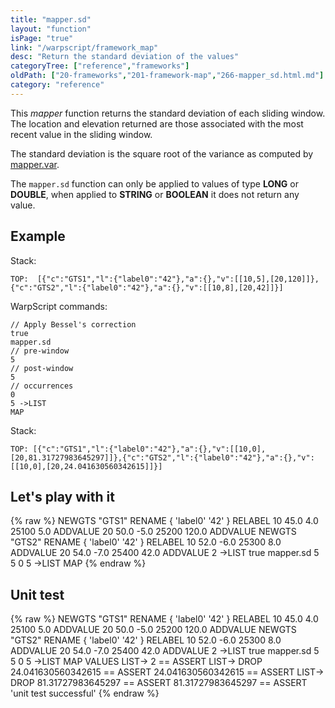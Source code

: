 ```yaml
---
title: "mapper.sd"
layout: "function"
isPage: "true"
link: "/warpscript/framework_map"
desc: "Return the standard deviation of the values"
categoryTree: ["reference","frameworks"]
oldPath: ["20-frameworks","201-framework-map","266-mapper_sd.html.md"]
category: "reference"
---
```

 

This *mapper* function returns the standard deviation of each sliding window. The location and elevation returned are those associated with the most recent value in the sliding window.

The standard deviation is the square root of the variance as computed by [mapper.var](mapper_var).

The `mapper.sd` function can only be applied to values of type **LONG** or **DOUBLE**, when applied to **STRING** or **BOOLEAN** it does not return any value.

## Example ##

Stack:

    TOP:  [{"c":"GTS1","l":{"label0":"42"},"a":{},"v":[[10,5],[20,120]]},{"c":"GTS2","l":{"label0":"42"},"a":{},"v":[[10,8],[20,42]]}]

WarpScript commands:

    // Apply Bessel's correction
    true
    mapper.sd
    // pre-window
    5
    // post-window
    5
    // occurrences
    0
    5 ->LIST
    MAP

Stack: 

    TOP: [{"c":"GTS1","l":{"label0":"42"},"a":{},"v":[[10,0],[20,81.31727983645297]]},{"c":"GTS2","l":{"label0":"42"},"a":{},"v":[[10,0],[20,24.041630560342615]]}]

## Let's play with it ##

{% raw %}
<warp10-warpscript-widget>NEWGTS "GTS1" RENAME 
{ 'label0' '42' } RELABEL
10 45.0 4.0 25100 5.0 ADDVALUE
20 50.0 -5.0 25200 120.0 ADDVALUE 
NEWGTS "GTS2" RENAME 
{ 'label0' '42' } RELABEL
10 52.0 -6.0 25300 8.0 ADDVALUE
20 54.0 -7.0 25400 42.0 ADDVALUE 
2 ->LIST
true
mapper.sd 
5
5
0
5 ->LIST
MAP
</warp10-warpscript-widget>
{% endraw %}    


## Unit test ##

{% raw %}
<warp10-warpscript-widget>NEWGTS "GTS1" RENAME 
{ 'label0' '42' } RELABEL
10 45.0 4.0 25100 5.0 ADDVALUE
20 50.0 -5.0 25200 120.0 ADDVALUE 
NEWGTS "GTS2" RENAME 
{ 'label0' '42' } RELABEL
10 52.0 -6.0 25300 8.0 ADDVALUE
20 54.0 -7.0 25400 42.0 ADDVALUE 
2 ->LIST
true
mapper.sd 
5
5
0
5 ->LIST
MAP
VALUES LIST->
2 == ASSERT
LIST-> DROP
24.041630560342615 == ASSERT
24.041630560342615 == ASSERT
LIST-> DROP
81.31727983645297 == ASSERT
81.31727983645297 == ASSERT
'unit test successful'
</warp10-warpscript-widget>
{% endraw %}
